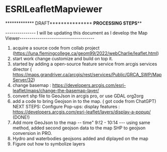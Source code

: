 # ESRILeafletMapviewer

************* DRAFT***************
****************************PROCESSING STEPS******************************

--------------- I will be updating this document as I develop the Map Viewer-------------------------------------




1) acquire a source code from collab project (https://luna.flemingcollege.ca/geom99/2022/webCharlie/leaflet.html)
2) start work change customize and build on top it.
3) started by adding a  open-source feature service from arcgis  services director ( https://maps.grandriver.ca/arcgis/rest/services/Public/GRCA_SWP/MapServer/32)
4) change basemap : https://developers.arcgis.com/esri-leaflet/maps/change-the-basemap-layer/
5) convert shp file to GeoJson in arcgis pro, or use GDAL org2org
6) add a code to bring Geojson in to the map.  ( got code from ChatGPT)
NEXT STEPS: 
Configure Pop-ups: display features : https://developers.arcgis.com/esri-leaflet/layers/display-a-popup/ (DONE!)
7) Add more GeoJson to the map -- time" 9:!2 - 10:14  --- using same method, added second geojson data to the map
   SHP to geojson conversion in PRO.
8) Hydro and waterbodies geojsons added and diplayed on the map
9) Figure out how to symbolize layers
   

